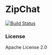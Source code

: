 ZipChat
==================
[![Build Status](https://travis-ci.org/Kdoherty11/ZipChat.svg?branch=master)](https://travis-ci.org/Kdoherty11/ZipChat)

### License

Apache License 2.0